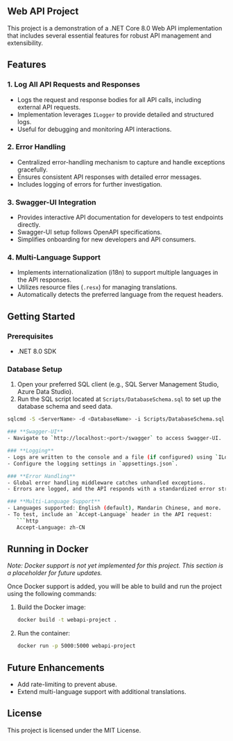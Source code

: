 ## **Web API Project**

This project is a demonstration of a .NET Core 8.0 Web API implementation that includes several essential features for robust API management and extensibility.

## **Features**

### 1. Log All API Requests and Responses
- Logs the request and response bodies for all API calls, including external API requests.
- Implementation leverages `ILogger` to provide detailed and structured logs.
- Useful for debugging and monitoring API interactions.

### 2. Error Handling
- Centralized error-handling mechanism to capture and handle exceptions gracefully.
- Ensures consistent API responses with detailed error messages.
- Includes logging of errors for further investigation.

### 3. Swagger-UI Integration
- Provides interactive API documentation for developers to test endpoints directly.
- Swagger-UI setup follows OpenAPI specifications.
- Simplifies onboarding for new developers and API consumers.

### 4. Multi-Language Support
- Implements internationalization (i18n) to support multiple languages in the API responses.
- Utilizes resource files (`.resx`) for managing translations.
- Automatically detects the preferred language from the request headers.

## **Getting Started**

### **Prerequisites**
- .NET 8.0 SDK

### Database Setup

1. Open your preferred SQL client (e.g., SQL Server Management Studio, Azure Data Studio).
2. Run the SQL script located at `Scripts/DatabaseSchema.sql` to set up the database schema and seed data.

```bash
sqlcmd -S <ServerName> -d <DatabaseName> -i Scripts/DatabaseSchema.sql

### **Swagger-UI**
- Navigate to `http://localhost:<port>/swagger` to access Swagger-UI.

### **Logging**
- Logs are written to the console and a file (if configured) using `ILogger`.
- Configure the logging settings in `appsettings.json`.

### **Error Handling**
- Global error handling middleware catches unhandled exceptions.
- Errors are logged, and the API responds with a standardized error structure.

### **Multi-Language Support**
- Languages supported: English (default), Mandarin Chinese, and more.
- To test, include an `Accept-Language` header in the API request:
   ```http
   Accept-Language: zh-CN
   ```

## **Running in Docker**
*Note: Docker support is not yet implemented for this project. This section is a placeholder for future updates.*

Once Docker support is added, you will be able to build and run the project using the following commands:
1. Build the Docker image:
   ```bash
   docker build -t webapi-project .
   ```
2. Run the container:
   ```bash
   docker run -p 5000:5000 webapi-project
   ```

## **Future Enhancements**
- Add rate-limiting to prevent abuse.
- Extend multi-language support with additional translations.

## **License**
This project is licensed under the MIT License.
